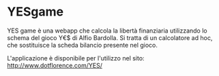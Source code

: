 YESgame
=======

YES game è una webapp che calcola la libertà finanziaria utilizzando lo schema del gioco Y€$ di Alfio Bardolla.
Si tratta di un calcolatore ad hoc, che sostituisce la scheda bilancio presente nel gioco.

L'applicazione è disponibile per l'utilizzo nel sito:
http://www.dotflorence.com/YES/
